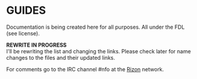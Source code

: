 # GUIDES
Documentation is being created here for all purposes. All under the FDL (see license).

__REWRITE IN PROGRESS__  
I'll be rewriting the list and changing the links. Please check later for name changes to the files and their updated links.

For comments go to the IRC channel #nfo at the [Rizon](https://rizon.net/chat) network.
